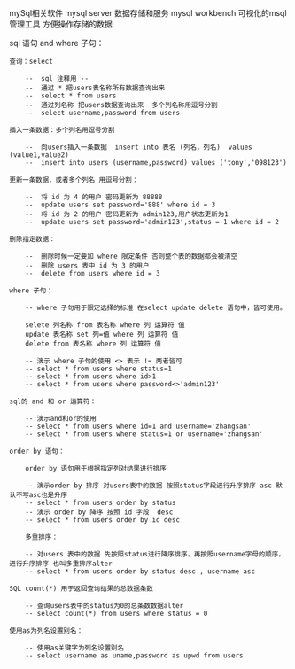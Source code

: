 mySql相关软件
    mysql server  数据存储和服务
    mysql workbench 可视化的msql管理工具 方便操作存储的数据

sql 语句 and where 子句：

    查询：select 

        --  sql 注释用 --
        --  通过 * 把users表名称所有数据查询出来
        --  select * from users
        --  通过列名称 把users数据查询出来  多个列名称用逗号分割
        --  select username,password from users

    插入一条数据：多个列名用逗号分割

        --  向users插入一条数据  insert into 表名 (列名，列名)  values (value1,value2)
        --  insert into users (username,password) values ('tony','098123')

    更新一条数据，或者多个列名 用逗号分割：

        --  将 id 为 4 的用户 密码更新为 88888
        --  update users set password='888' where id = 3
        --  将 id 为 2 的用户 密码更新为 admin123,用户状态更新为1
        --  update users set password='admin123',status = 1 where id = 2

    删除指定数据：

        --  删除时候一定要加 where 限定条件 否则整个表的数据都会被清空
        --  删除 users 表中 id 为 3 的用户 
        --  delete from users where id = 3      

    where 子句：

        -- where 子句用于限定选择的标准 在select update delete 语句中，皆可使用。

        selete 列名称 from 表名称 where 列 运算符 值
        update 表名称 set 列=值 where 列 运算符 值
        delete from 表名称 where 列 运算符 值

        -- 演示 where 子句的使用 <> 表示 != 两者皆可
        -- select * from users where status=1 
        -- select * from users where id>1 
        -- select * from users where password<>'admin123' 
    
    sql的 and 和 or 运算符：

        -- 演示and和or的使用
        -- select * from users where id=1 and username='zhangsan' 
        -- select * from users where status=1 or username='zhangsan'

    order by 语句： 

        order by 语句用于根据指定列对结果进行排序

        -- 演示order by 排序 对users表中的数据 按照status字段进行升序排序 asc 默认不写asc也是升序
        -- select * from users order by status  
        -- 演示 order by 降序 按照 id 字段  desc
        -- select * from users order by id desc

        多重排序：

        -- 对users 表中的数据 先按照status进行降序排序，再按照username字母的顺序，进行升序排序 也叫多重排序alter
        -- select * from users order by status desc , username asc
    
    SQL count(*) 用于返回查询结果的总数据条数

        -- 查询users表中的status为0的总条数数据alter
        -- select count(*) from users where status = 0  

    使用as为列名设置别名：

        -- 使用as关键字为列名设置别名
        -- select username as uname,password as upwd from users